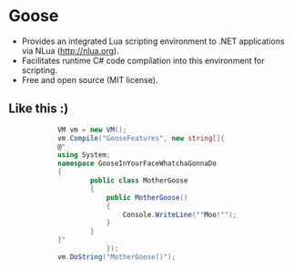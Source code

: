 Goose
=====
- Provides an integrated Lua scripting environment to .NET applications via NLua (http://nlua.org). 
- Facilitates runtime C# code compilation into this environment for scripting. 
- Free and open source (MIT license).


Like this :)
---

```csharp
            VM vm = new VM();
            vm.Compile("GooseFeatures", new string[]{
            @"
            using System;
            namespace GooseInYourFaceWhatchaGonnaDo 
            {
                    public class MotherGoose 
                    { 
                        public MotherGoose()
                        {
                            Console.WriteLine(""Moo!"");
                        }
                    }    
            }" 
                        });
            vm.DoString("MotherGoose()");
```
